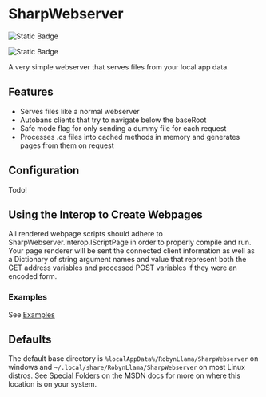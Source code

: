 # SharpWebserver

![Static Badge](https://img.shields.io/badge/Language-C%23-blue?style=flat-square&logo=sharp)

![Static Badge](https://img.shields.io/badge/License-GPLv3-orange?style=flat-square&logo=gnuemacs)

A very simple webserver that serves files from your local app data.

## Features

- Serves files like a normal webserver
- Autobans clients that try to navigate below the baseRoot
- Safe mode flag for only sending a dummy file for each request
- Processes .cs files into cached methods in memory and generates pages from them on request

## Configuration

Todo!

## Using the Interop to Create Webpages

All rendered webpage scripts should adhere to SharpWebserver.Interop.IScriptPage in order to properly compile and run. Your page renderer will be sent the connected client information as well as a Dictionary of string argument names and value that represent both the GET address variables and processed POST variables if they were an encoded form.

### Examples

See [Examples](src/ExamplePages/README.md)

## Defaults

The default base directory is `%localAppData%/RobynLlama/SharpWebserver` on windows and `~/.local/share/RobynLlama/SharpWebserver` on most Linux distros. See [Special Folders](https://learn.microsoft.com/en-us/dotnet/api/system.environment.getfolderpath?view=net-8.0) on the MSDN docs for more on where this location is on your system.
